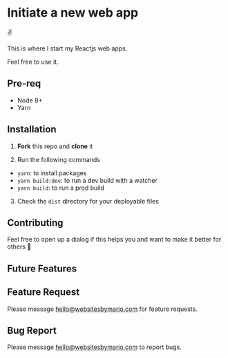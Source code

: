 # Initiate a new web app

:v:

This is where I start my Reactjs web apps. 

Feel free to use it.

## Pre-req

- Node 8+
- Yarn

## Installation 

1. **Fork** this repo and __clone__ it

2. Run the following commands

- `yarn`: to install packages
- `yarn build:dev`: to run a dev build with a watcher
- `yarn build`: to run a prod build

3. Check the `dist` directory for your deployable files

## Contributing

Feel free to open up a dialog if this helps you and want to make it better for others :open_hands:

## Future Features

## Feature Request

Please message hello@websitesbymario.com for feature requests.

## Bug Report

Please message hello@websitesbymario.com to report bugs.

